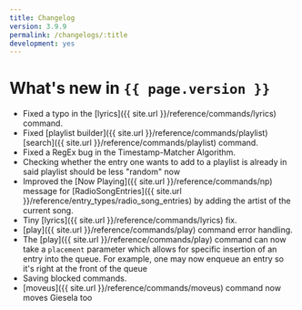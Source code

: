 ```yaml
---
title: Changelog
version: 3.9.9
permalink: /changelogs/:title
development: yes
---
```


# What's new in `{{ page.version }}`
- Fixed a typo in the [lyrics]({{ site.url }}/reference/commands/lyrics) command.
- Fixed [playlist builder]({{ site.url }}/reference/commands/playlist) [search]({{ site.url }}/reference/commands/playlist) command.
- Fixed a RegEx bug in the Timestamp-Matcher Algorithm.
- Checking whether the entry one wants to add to a playlist is already in said playlist should be less "random" now
- Improved the [Now Playing]({{ site.url }}/reference/commands/np) message for [RadioSongEntries]({{ site.url }}/reference/entry_types/radio_song_entries) by adding the artist of the current song.
- Tiny [lyrics]({{ site.url }}/reference/commands/lyrics) fix.
- [play]({{ site.url }}/reference/commands/play) command error handling.
- The [play]({{ site.url }}/reference/commands/play) command can now take a `placement` parameter which allows for specific insertion of an entry into the queue. For example, one may now enqueue an entry so it's right at the front of the queue
- Saving blocked commands.
- [moveus]({{ site.url }}/reference/commands/moveus) command now moves Giesela too
